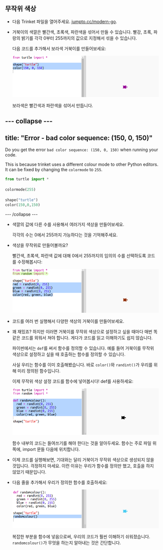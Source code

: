 ## 무작위 색상

+ 다음 Trinket 파일을 열어주세요. <a href="http://jumpto.cc/modern-go" target="_blank">jumpto.cc/modern-go</a>.

+ 거북이의 색깔은 빨간색, 초록색, 파란색을 섞어서 만들 수 있습니다. 빨강, 초록, 파랑의 밝기를 각각 0부터 255까지의 값으로 지정해서 섞을 수 있습니다.
    
    다음 코드를 추가해서 보라색 거북이를 만들어보세요:
    
    ![스크린샷](images/modern-purple.png)
    
    보라색은 빨간색과 파란색을 섞어서 만듭니다.

## \--- collapse \---

## title: "Error - bad color sequence: (150, 0, 150)"

Do you get the error `bad color sequence: (150, 0, 150)` when running your code.

This is because trinket uses a different colour mode to other Python editors. It can be fixed by changing the `colormode` to `255`.

```python
from turtle import *

colormode(255)

shape("turtle")
color(150,0,150)
```

\--- /collapse \---

+ 색깔의 값에 다른 수를 사용해서 여러가지 색상을 만들어보세요.
    
    각각의 수는 0에서 255까지 가능하다는 것을 기억해주세요.

+ 색상을 무작위로 만들어볼까요?
    
    빨간색, 초록색, 파란색 값에 대해 0에서 255까지의 임의의 수를 선택하도록 코드를 수정해봅시다:
    
    ![스크린샷](images/modern-random-colour.png)

+ 코드를 여러 번 실행해서 다양한 색상의 거북이를 만들어보세요.

+ 꽤 재밌죠? 하지만 이러면 거북이를 무작위 색상으로 설정하고 싶을 때마다 매번 똑같은 코드를 외워서 쳐야 합니다. 게다가 코드를 읽고 이해하기도 쉽지 않습니다.
    
    파이썬에서는 `def`를 써서 함수를 정의할 수 있습니다. 예를 들어 거북이를 무작위 색상으로 설정하고 싶을 때 호출하는 함수를 정의할 수 있습니다.
    
    사실 우리는 함수를 이미 호출해봤습니다. 바로 `color()`와 `randint()`가 우리를 위해 미리 정의된 함수입니다.
    
    이제 무작위 색상 설정 코드를 함수에 넣어봅시다! def를 사용하세요:
    
    ![스크린샷](images/modern-colour-function.png)
    
    함수 내부의 코드는 들여쓰기를 해야 한다는 것을 알아두세요. 함수는 주로 파일 위쪽에, import 문들 다음에 위치합니다.

+ 이제 코드를 실행해보면, 기대와는 달리 거북이가 무작위 색상으로 생성되지 않을 것입니다. 걱정하지 마세요. 이런 이유는 우리가 함수를 정의만 했고, 호출을 하지 않았기 때문입니다.

+ 다음 줄을 추가해서 우리가 정의한 함수를 호출하세요:
    
    ![스크린샷](images/modern-call-colour.png)
    
    복잡한 부분을 함수에 넣음으로써, 우리의 코드가 훨씬 이해하기 쉬워졌습니다. `randomcolour()`가 무엇을 하는지 알아내는 것은 간단합니다.